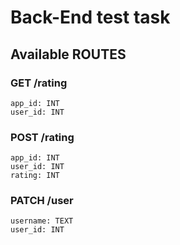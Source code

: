 # Back-End test task

## Available ROUTES

### GET /rating
```
app_id: INT
user_id: INT
```

### POST /rating
```
app_id: INT
user_id: INT
rating: INT
```

### PATCH /user
```
username: TEXT
user_id: INT
```